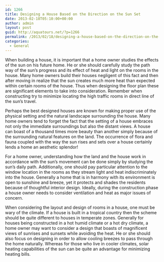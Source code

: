 ```yaml
---
id: 1266
title: Designing a House Based on the Direction on the Sun Set
date: 2013-02-18T05:10:00+00:00
author: admin
layout: post
guid: http://aquatours.net/?p=1266
permalink: /2013/02/18/designing-a-house-based-on-the-direction-on-the-sun-set/
categories:
  - General
---
```

When building a house, it is important that a home owner studies the effects of the sun on his future home. He or she should carefully study the path way of the sun’s progress and its effect of heat and light on the rooms in the house. Many home owners build their houses negligent of this fact and then after moving in realize that the sun creates much more heat than expected within certain rooms of the house. Thus when designing the floor plan these are significant elements to take into consideration. Remember when constructing try to minimize locating the high traffic rooms in direct line of the sun’s travel.

Perhaps the best designed houses are known for making proper use of the physical setting and the natural landscape surrounding the house. Many home owners tend to forget the fact that the setting of a house embraces not only the immediate surroundings but also the distant views. A house can boast of a thousand times more beauty than another simply because of the surrounding natural features on the land. The occurrence of flora and fauna coupled with the way the sun rises and sets over a house certainly lends a home an aesthetic splendor!

For a home owner, understanding how the land and the house work in accordance with the sun’s movement can be done simply by studying the sun&#8217;s daily path. Additionally, one should pay particular attention to the window location in the rooms as they stream light and heat indiscriminately into the house. Generally a home that is in harmony with its environment is open to sunshine and breeze, yet it protects and shades the residents because of thoughtful interior design. Ideally, during the construction phase a house owner needs to consider ventilation and heat as major issues of concern.

When considering the layout and design of rooms in a house, one must be wary of the climate. If a house is built in a tropical country then the scheme should be quite different to houses in temperate zones. Generally for houses being constructed in a hot humid climate or a hot dry climate, a home owner may want to consider a design that boasts of magnificent views of sunrises and sunsets while avoiding the heat. He or she should also focus on designing in order to allow cooling breezes to pass through the home naturally. Whereas for those who live in cooler climates, solar heating capabilities of the sun can be quite an advantage for minimizing heating bills.